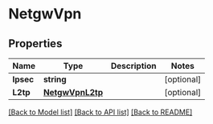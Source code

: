 # NetgwVpn

## Properties
Name | Type | Description | Notes
------------ | ------------- | ------------- | -------------
**Ipsec** | **string** |  | [optional] 
**L2tp** | [**NetgwVpnL2tp**](netgw_vpn_l2tp.md) |  | [optional] 

[[Back to Model list]](../README.md#documentation-for-models) [[Back to API list]](../README.md#documentation-for-api-endpoints) [[Back to README]](../README.md)


